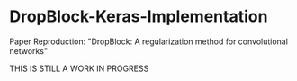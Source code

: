 # DropBlock-Keras-Implementation
Paper Reproduction: "DropBlock: A regularization method for convolutional networks"


THIS IS STILL A WORK IN PROGRESS

